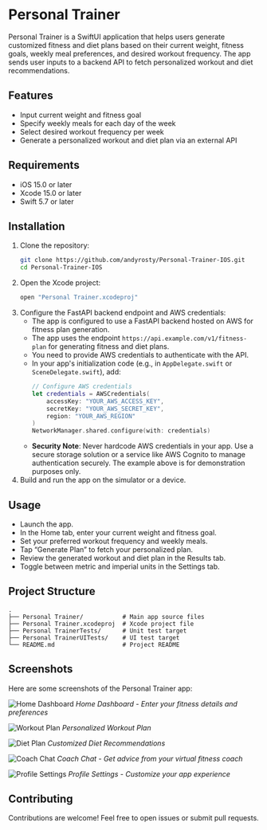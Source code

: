  # Personal Trainer

 Personal Trainer is a SwiftUI application that helps users generate customized fitness and diet plans based on their current weight, fitness goals, weekly meal preferences, and desired workout frequency. The app sends user inputs to a backend API to fetch personalized workout and diet recommendations.

 ## Features
 - Input current weight and fitness goal
 - Specify weekly meals for each day of the week
 - Select desired workout frequency per week
 - Generate a personalized workout and diet plan via an external API

 ## Requirements
 - iOS 15.0 or later
 - Xcode 15.0 or later
 - Swift 5.7 or later

 ## Installation

 1. Clone the repository:
    ```bash
    git clone https://github.com/andyrosty/Personal-Trainer-IOS.git
    cd Personal-Trainer-IOS
    ```
 2. Open the Xcode project:
    ```bash
    open "Personal Trainer.xcodeproj"
    ```
 3. Configure the FastAPI backend endpoint and AWS credentials:
    - The app is configured to use a FastAPI backend hosted on AWS for fitness plan generation.
    - The app uses the endpoint `https://api.example.com/v1/fitness-plan` for generating fitness and diet plans.
    - You need to provide AWS credentials to authenticate with the API.
    - In your app's initialization code (e.g., in `AppDelegate.swift` or `SceneDelegate.swift`), add:
      ```swift
      // Configure AWS credentials
      let credentials = AWSCredentials(
          accessKey: "YOUR_AWS_ACCESS_KEY",
          secretKey: "YOUR_AWS_SECRET_KEY",
          region: "YOUR_AWS_REGION"
      )
      NetworkManager.shared.configure(with: credentials)
      ```
    - **Security Note**: Never hardcode AWS credentials in your app. Use a secure storage solution or a service like AWS Cognito to manage authentication securely. The example above is for demonstration purposes only.
 4. Build and run the app on the simulator or a device.

 ## Usage

 - Launch the app.
 - In the Home tab, enter your current weight and fitness goal.
 - Set your preferred workout frequency and weekly meals.
 - Tap “Generate Plan” to fetch your personalized plan.
 - Review the generated workout and diet plan in the Results tab.
 - Toggle between metric and imperial units in the Settings tab.

 ## Project Structure

 ```
 .
 ├── Personal Trainer/           # Main app source files
 ├── Personal Trainer.xcodeproj  # Xcode project file
 ├── Personal TrainerTests/      # Unit test target
 ├── Personal TrainerUITests/    # UI test target
 └── README.md                   # Project README
 ```

 ## Screenshots

 Here are some screenshots of the Personal Trainer app:

 ![Home Dashboard](Personal%20Trainer/Screenshots/Simulator%20Screenshot%20-%20iPhone%2016%20-%202025-06-18%20at%2018.41.48.png)
 *Home Dashboard - Enter your fitness details and preferences*

 ![Workout Plan](Personal%20Trainer/Screenshots/Simulator%20Screenshot%20-%20iPhone%2016%20-%202025-06-18%20at%2018.41.51.png)
 *Personalized Workout Plan*

 ![Diet Plan](Personal%20Trainer/Screenshots/Simulator%20Screenshot%20-%20iPhone%2016%20-%202025-06-18%20at%2018.41.54.png)
 *Customized Diet Recommendations*

 ![Coach Chat](Personal%20Trainer/Screenshots/Simulator%20Screenshot%20-%20iPhone%2016%20-%202025-06-18%20at%2018.41.57.png)
 *Coach Chat - Get advice from your virtual fitness coach*

 ![Profile Settings](Personal%20Trainer/Screenshots/Simulator%20Screenshot%20-%20iPhone%2016%20-%202025-06-18%20at%2018.42.00.png)
 *Profile Settings - Customize your app experience*

 ## Contributing

 Contributions are welcome! Feel free to open issues or submit pull requests.
